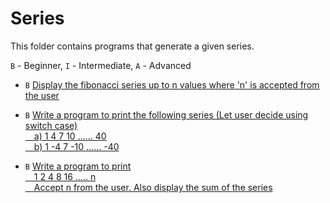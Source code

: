 # Series

This folder contains programs that generate a given series.

`B` - Beginner, `I` - Intermediate, `A` - Advanced

* `B` [Display the fibonacci series up to n values where 'n' is accepted from the user](fibonacciSeries.cpp)
* `B` [Write a program to print the following series (Let user decide using switch case)
</br>&emsp;a)  1   4   7   10  ......   40
</br>&emsp;b)  1  -4   7  -10  ......  -40](incrementBy3Series.cpp)

* `B` [Write a program to print 
<br>&emsp;1   2   4   8   16  ..... n
<br>&emsp;Accept n from the user. Also display the sum of the series](powerOf2Series.cpp)

